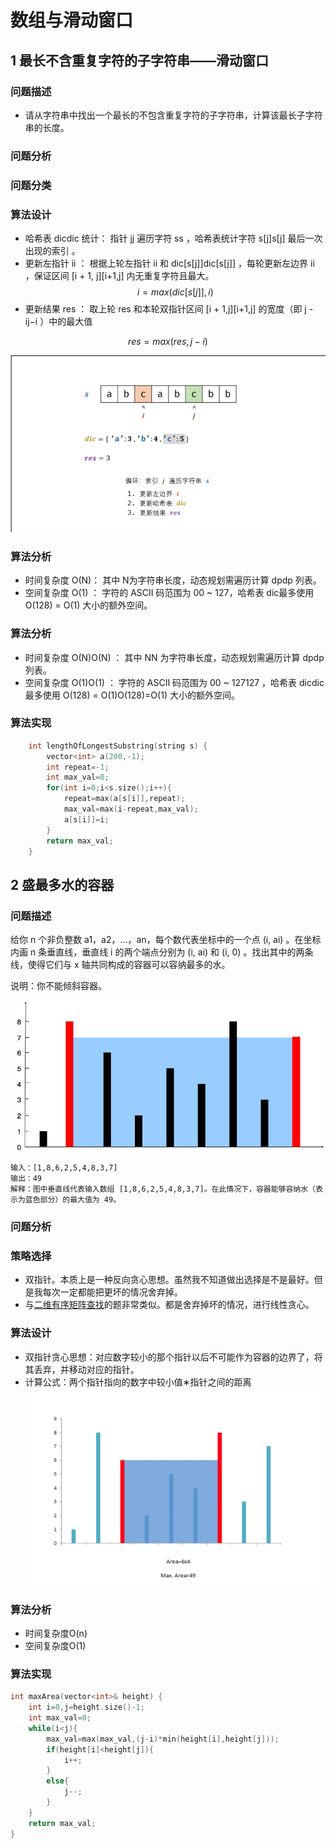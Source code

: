 # 数组与滑动窗口

## 1 最长不含重复字符的子字符串——滑动窗口

### 问题描述

* 请从字符串中找出一个最长的不包含重复字符的子字符串，计算该最长子字符串的长度。


### 问题分析


### 问题分类


### 算法设计

* 哈希表 dicdic 统计： 指针 jj 遍历字符 ss ，哈希表统计字符 s[j]s[j] 最后一次出现的索引 。
* 更新左指针 ii ： 根据上轮左指针 ii 和 dic[s[j]]dic[s[j]] ，每轮更新左边界 ii ，保证区间 [i + 1, j][i+1,j] 内无重复字符且最大。
$$
i=max(dic[s[j]],i)
$$
* 更新结果 res ： 取上轮 res 和本轮双指针区间 [i + 1,j][i+1,j] 的宽度（即 j - ij−i ）中的最大值

$$
res=max(res,j−i)
$$

![](image/2021-03-26-15-18-18.png)

### 算法分析

* 时间复杂度 O(N)： 其中 N为字符串长度，动态规划需遍历计算 dpdp 列表。
* 空间复杂度 O(1) ： 字符的 ASCII 码范围为 00 ~ 127，哈希表 dic最多使用 O(128) = O(1) 大小的额外空间。


### 算法分析

* 时间复杂度 O(N)O(N) ： 其中 NN 为字符串长度，动态规划需遍历计算 dpdp 列表。
* 空间复杂度 O(1)O(1) ： 字符的 ASCII 码范围为 00 ~ 127127 ，哈希表 dicdic 最多使用 O(128) = O(1)O(128)=O(1) 大小的额外空间。

### 算法实现

```C++
    int lengthOfLongestSubstring(string s) {
        vector<int> a(200,-1);
        int repeat=-1;
        int max_val=0;
        for(int i=0;i<s.size();i++){
            repeat=max(a[s[i]],repeat);
            max_val=max(i-repeat,max_val);
            a[s[i]]=i;
        }
        return max_val;
    }
```

## 2 盛最多水的容器

### 问题描述
给你 n 个非负整数 a1，a2，...，an，每个数代表坐标中的一个点 (i, ai) 。在坐标内画 n 条垂直线，垂直线 i 的两个端点分别为 (i, ai) 和 (i, 0) 。找出其中的两条线，使得它们与 x 轴共同构成的容器可以容纳最多的水。

说明：你不能倾斜容器。

![](image/2021-04-12-21-46-57.png)

```
输入：[1,8,6,2,5,4,8,3,7]
输出：49 
解释：图中垂直线代表输入数组 [1,8,6,2,5,4,8,3,7]。在此情况下，容器能够容纳水（表示为蓝色部分）的最大值为 49。
```
### 问题分析

### 策略选择

* 双指针。本质上是一种反向贪心思想。虽然我不知道做出选择是不是最好。但是我每次一定都能把更坏的情况舍弃掉。
* 与[二维有序矩阵查找](../C类：问题类型算法/1.2%20二维数组查找.md)的题非常类似。都是舍弃掉坏的情况，进行线性贪心。


### 算法设计
* 双指针贪心思想：对应数字较小的那个指针以后不可能作为容器的边界了，将其丢弃，并移动对应的指针。
* 计算公式：两个指针指向的数字中较小值∗指针之间的距离
![](image/2021-04-12-21-55-39.png)

### 算法分析

* 时间复杂度O(n)
* 空间复杂度O(1)
### 算法实现

```C++
int maxArea(vector<int>& height) {
    int i=0,j=height.size()-1;
    int max_val=0;
    while(i<j){
        max_val=max(max_val,(j-i)*min(height[i],height[j]));
        if(height[i]<height[j]){
            i++;
        }
        else{
            j--;
        }
    }
    return max_val;
}
```